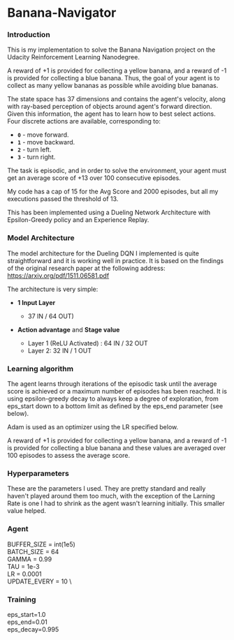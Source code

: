# Banana-Navigator

### Introduction

This is my implementation to solve the Banana Navigation project on the Udacity Reinforcement Learning Nanodegree.

A reward of +1 is provided for collecting a yellow banana, and a reward of -1 is provided for collecting a blue banana.  Thus, the goal of your agent is to collect as many yellow bananas as possible while avoiding blue bananas.  

The state space has 37 dimensions and contains the agent's velocity, along with ray-based perception of objects around agent's forward direction.  Given this information, the agent has to learn how to best select actions.  Four discrete actions are available, corresponding to:
- **`0`** - move forward.
- **`1`** - move backward.
- **`2`** - turn left.
- **`3`** - turn right.

The task is episodic, and in order to solve the environment, your agent must get an average score of +13 over 100 consecutive episodes.

My code has a cap of 15 for the Avg Score and 2000 episodes, but all my executions passed the threshold of 13.

This has been implemented using a Dueling Network Architecture with Epsilon-Greedy policy and an Experience Replay.

### Model Architecture
The model architecture for the Dueling DQN I implemented is quite straightforward and it is working well in practice. It is based on the findings of the original research paper at the following address: https://arxiv.org/pdf/1511.06581.pdf

The architecture is very simple:
  - **1 Input Layer**
    - 37 IN / 64 OUT)
    
  - **Action advantage** and **Stage value** 
    - Layer 1 (ReLU Activated) :  64 IN / 32 OUT
    - Layer 2:                    32 IN / 1 OUT


### Learning algorithm
The agent learns through iterations of the episodic task until the average score is achieved or a maximum number of episodes has been reached. It is using  epsilon-greedy decay to always keep a degree of exploration, from eps_start down to a bottom limit as defined by the eps_end parameter (see below).

Adam is used as an optimizer using the LR specified below.

A reward of +1 is provided for collecting a yellow banana, and a reward of -1 is provided for collecting a blue banana and these values are averaged over 100 episodes to assess the average score.

### Hyperparameters
These are the parameters I used. They are pretty standard and really haven't played around them too much, with the exception of the Larning Rate is one I had to shrink as the agent wasn't learning initially. This smaller value helped.

### Agent
BUFFER_SIZE = int(1e5)  \
BATCH_SIZE = 64  
GAMMA = 0.99 \
TAU = 1e-3  \
LR = 0.0001 \
UPDATE_EVERY = 10  \

### Training
eps_start=1.0 \
eps_end=0.01 \
eps_decay=0.995 




